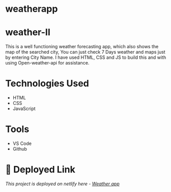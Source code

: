 # weatherapp
# weather-II
This is a well functioning weather forecasting app, which also shows the map of the searched city, You can just check 7 Days weather and maps just by entering City Name. I have used HTML, CSS and JS to build this and with using Open-weather-api for assistance.
# Technologies Used
* HTML
* CSS
* JavaScript

# Tools
* VS Code
* Github
# **🔗 Deployed Link**
_This project is deployed on netlify here - [Weather app](https://starlit-gumdrop-9ab585.netlify.app/)_




